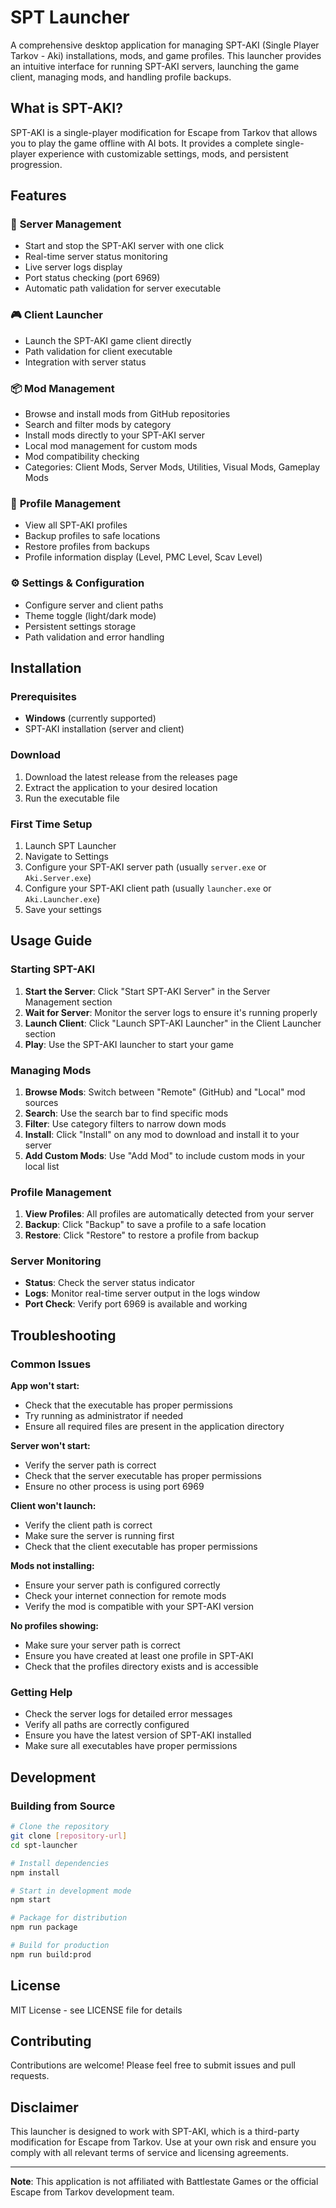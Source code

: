 # SPT Launcher

A comprehensive desktop application for managing SPT-AKI (Single Player Tarkov - Aki) installations, mods, and game profiles. This launcher provides an intuitive interface for running SPT-AKI servers, launching the game client, managing mods, and handling profile backups.

## What is SPT-AKI?

SPT-AKI is a single-player modification for Escape from Tarkov that allows you to play the game offline with AI bots. It provides a complete single-player experience with customizable settings, mods, and persistent progression.

## Features

### 🚀 **Server Management**

- Start and stop the SPT-AKI server with one click
- Real-time server status monitoring
- Live server logs display
- Port status checking (port 6969)
- Automatic path validation for server executable

### 🎮 **Client Launcher**

- Launch the SPT-AKI game client directly
- Path validation for client executable
- Integration with server status

### 📦 **Mod Management**

- Browse and install mods from GitHub repositories
- Search and filter mods by category
- Install mods directly to your SPT-AKI server
- Local mod management for custom mods
- Mod compatibility checking
- Categories: Client Mods, Server Mods, Utilities, Visual Mods, Gameplay Mods

### 👤 **Profile Management**

- View all SPT-AKI profiles
- Backup profiles to safe locations
- Restore profiles from backups
- Profile information display (Level, PMC Level, Scav Level)

### ⚙️ **Settings & Configuration**

- Configure server and client paths
- Theme toggle (light/dark mode)
- Persistent settings storage
- Path validation and error handling

## Installation

### Prerequisites

- **Windows** (currently supported)
- SPT-AKI installation (server and client)

### Download

1. Download the latest release from the releases page
2. Extract the application to your desired location
3. Run the executable file

### First Time Setup

1. Launch SPT Launcher
2. Navigate to Settings
3. Configure your SPT-AKI server path (usually `server.exe` or `Aki.Server.exe`)
4. Configure your SPT-AKI client path (usually `launcher.exe` or `Aki.Launcher.exe`)
5. Save your settings

## Usage Guide

### Starting SPT-AKI

1. **Start the Server**: Click "Start SPT-AKI Server" in the Server Management section
2. **Wait for Server**: Monitor the server logs to ensure it's running properly
3. **Launch Client**: Click "Launch SPT-AKI Launcher" in the Client Launcher section
4. **Play**: Use the SPT-AKI launcher to start your game

### Managing Mods

1. **Browse Mods**: Switch between "Remote" (GitHub) and "Local" mod sources
2. **Search**: Use the search bar to find specific mods
3. **Filter**: Use category filters to narrow down mods
4. **Install**: Click "Install" on any mod to download and install it to your server
5. **Add Custom Mods**: Use "Add Mod" to include custom mods in your local list

### Profile Management

1. **View Profiles**: All profiles are automatically detected from your server
2. **Backup**: Click "Backup" to save a profile to a safe location
3. **Restore**: Click "Restore" to restore a profile from backup

### Server Monitoring

- **Status**: Check the server status indicator
- **Logs**: Monitor real-time server output in the logs window
- **Port Check**: Verify port 6969 is available and working

## Troubleshooting

### Common Issues

**App won't start:**

- Check that the executable has proper permissions
- Try running as administrator if needed
- Ensure all required files are present in the application directory

**Server won't start:**

- Verify the server path is correct
- Check that the server executable has proper permissions
- Ensure no other process is using port 6969

**Client won't launch:**

- Verify the client path is correct
- Make sure the server is running first
- Check that the client executable has proper permissions

**Mods not installing:**

- Ensure your server path is configured correctly
- Check your internet connection for remote mods
- Verify the mod is compatible with your SPT-AKI version

**No profiles showing:**

- Make sure your server path is correct
- Ensure you have created at least one profile in SPT-AKI
- Check that the profiles directory exists and is accessible

### Getting Help

- Check the server logs for detailed error messages
- Verify all paths are correctly configured
- Ensure you have the latest version of SPT-AKI installed
- Make sure all executables have proper permissions

## Development

### Building from Source

```bash
# Clone the repository
git clone [repository-url]
cd spt-launcher

# Install dependencies
npm install

# Start in development mode
npm start

# Package for distribution
npm run package

# Build for production
npm run build:prod
```

## License

MIT License - see LICENSE file for details

## Contributing

Contributions are welcome! Please feel free to submit issues and pull requests.

## Disclaimer

This launcher is designed to work with SPT-AKI, which is a third-party modification for Escape from Tarkov. Use at your own risk and ensure you comply with all relevant terms of service and licensing agreements.

---

**Note**: This application is not affiliated with Battlestate Games or the official Escape from Tarkov development team.
